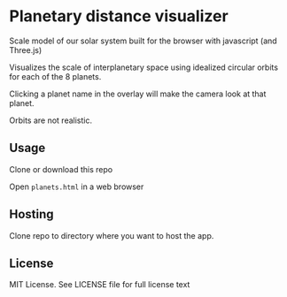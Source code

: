 # Planetary distance visualizer

Scale model of our solar system
built for the browser with javascript (and Three.js)

Visualizes the scale of interplanetary space
using idealized circular orbits for each of the
8 planets.

Clicking a planet name in the overlay will make
the camera look at that planet.

Orbits are not realistic.

## Usage

Clone or download this repo

Open `planets.html` in a web browser

## Hosting

Clone repo to directory where you want to host the app.

## License

MIT License. See LICENSE file for full license text